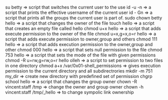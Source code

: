 su betty  =>  script that switches the current user to the use
id -u -n => a script that prints the effective username of the current user
id - Gn => a script that prints all the groups the current user is part of.
sudo chown betty hello => a script that changes the owner of the file
touch hello => a script that creates an empty file called hello
chmod u+x hello => a script that adds execute permission to the owner of the file
chmod u=x,g=x,o=r hello => a script that adds execute permission to owner,group and others 
chmod 111 hello => a script that adds execution permission to the owner,group and other
chmod 000 hello => a script that sets null permission to the file
chmod 753 hello => a script that sets the mode of the file with given permissions
chmod -R u=rw,g=rw,o=r hello olleh => a script to set permission to two files in one directory
chmod a+x /var/0x01-shell_permissions => gives execution permission to the current directory and all subdirectrories
mkdir -m 751 my_dir => create new directory with predefined set of permission
chgrp school hello => a script that changes the group owner
chown -R vincent:staff /tmp   => change the owner and group owner
chown -h vincent:staff /tmp/_hello => to change sympolic link ownership
